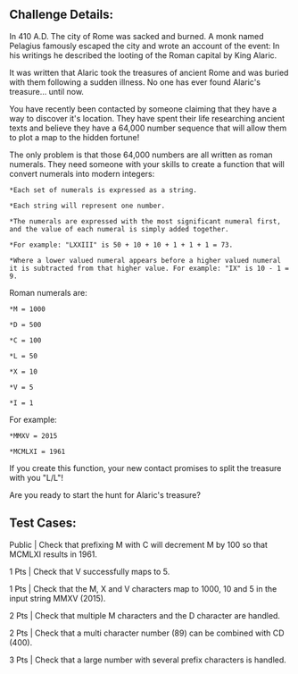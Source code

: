 ## Challenge Details:

In 410 A.D. The city of Rome was sacked and burned. A monk named Pelagius famously escaped the city and wrote an account of the event: In his writings he described the looting of the Roman capital by King Alaric.

It was written that Alaric took the treasures of ancient Rome and was buried with them following a sudden illness. No one has ever found Alaric's treasure… until now.

You have recently been contacted by someone claiming that they have a way to discover it's location. They have spent their life researching ancient texts and believe they have a 64,000 number sequence that will allow them to plot a map to the hidden fortune!

The only problem is that those 64,000 numbers are all written as roman numerals. They need someone with your skills to create a function that will convert numerals into modern integers:

`*Each set of numerals is expressed as a string.`

`*Each string will represent one number.`

`*The numerals are expressed with the most significant numeral first, and the value of each numeral is simply added together.`

`*For example: "LXXIII" is 50 + 10 + 10 + 1 + 1 + 1 = 73.`

`*Where a lower valued numeral appears before a higher valued numeral it is subtracted from that higher value.
For example: "IX" is 10 - 1 = 9.`


Roman numerals are:

`*M = 1000`

`*D = 500`

`*C = 100`

`*L = 50`

`*X = 10`

`*V = 5`

`*I = 1`


For example:

`*MMXV = 2015`

`*MCMLXI = 1961`


If you create this function, your new contact promises to split the treasure with you "L/L"!

Are you ready to start the hunt for Alaric's treasure?

## Test Cases:

Public | Check that prefixing M with C will decrement M by 100 so that MCMLXI results in 1961.

1 Pts | Check that V successfully maps to 5.

1 Pts | Check that the M, X and V characters map to 1000, 10 and 5 in the input string MMXV (2015).

2 Pts | Check that multiple M characters and the D character are handled.

2 Pts | Check that a multi character number (89) can be combined with CD (400).

3 Pts | Check that a large number with several prefix characters is handled.